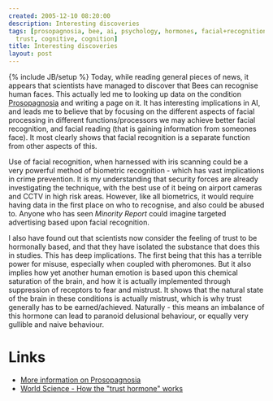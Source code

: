 ```yaml
---
created: 2005-12-10 08:20:00
description: Interesting discoveries
tags: [prosopagnosia, bee, ai, psychology, hormones, facial+recognition, biometrics,
  trust, cognitive, cognition]
title: Interesting discoveries
layout: post
---
```

{% include JB/setup %}
Today, while reading general pieces of news, it appears that scientists have managed to discover that Bees can recognise human faces. This actually led me to looking up data on the condition [Prosopagnosia](Prosopagnosia "A human disability to see faces") and writing a page on it. It has interesting implications in AI, and leads me to believe that by focusing on the different aspects of facial processing in different functions/processors we may achieve better facial recognition, and facial reading (that is gaining information from someones face). It most clearly shows that facial recognition is a separate function from other aspects of this.

Use of facial recognition, when harnessed with iris scanning could be a very powerful method of biometric recognition - which has vast implications in crime prevention. It is my understanding that security forces are already investigating the technique, with the best use of it being on airport cameras and CCTV in high risk areas. However, like all biometrics, it would require having data in the first place on who to recognise, and also could be abused to. Anyone who has seen *Minority Report* could imagine targeted advertising based upon facial recognition.

I also have found out that scientists now consider the feeling of trust to be hormonally based, and that they have isolated the substance that does this in studies. This has deep implications. The first being that this has a terrible power for misuse, especially when coupled with pheromones. But it also implies how yet another human emotion is based upon this chemical saturation of the brain, and how it is actually implemented through suppression of receptors to fear and mistrust. It shows that the natural state of the brain in these conditions is actually mistrust, which is why trust generally has to be earned/achieved. Naturally - this means an imbalance of this hormone can lead to paranoid delusional behaviour, or equally very gullible and naive behaviour.

# Links

* [More information on Prosopagnosia](/Prosopagnosia "A human disability to see faces")
* [World Science - How the "trust hormone" works](http://www.world-science.net/othernews/051208_trustfrm.htm)
